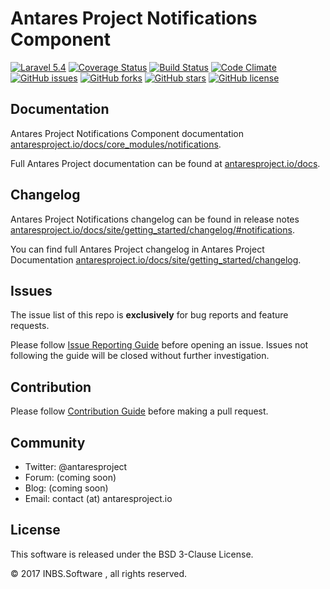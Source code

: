 # Antares Project Notifications Component

[![Laravel 5.4](https://img.shields.io/badge/Laravel-5.4-orange.svg)](http://laravel.com)
[![Coverage Status](https://coveralls.io/repos/github/antaresproject/project/badge.svg?branch=master)](https://coveralls.io/github/antaresproject/project?branch=master)
[![Build Status](https://travis-ci.org/antaresproject/project.svg?branch=master)](https://travis-ci.org/antaresproject/project)
[![Code Climate](https://codeclimate.com/github/antaresproject/project/badges/gpa.svg)](https://codeclimate.com/github/antaresproject/project)
[![GitHub issues](https://img.shields.io/github/issues/antaresproject/project.svg)](https://github.com/antaresproject/project/issues)
[![GitHub forks](https://img.shields.io/github/forks/antaresproject/project.svg)](https://github.com/antaresproject/project/network)
[![GitHub stars](https://img.shields.io/github/stars/antaresproject/project.svg)](https://github.com/antaresproject/project/stargazers)
[![GitHub license](https://img.shields.io/badge/license-New%20BSD-blue.svg)](https://raw.githubusercontent.com/antaresproject/project/master/LICENSE)

## Documentation

Antares Project Notifications Component documentation [antaresproject.io/docs/core_modules/notifications](http://antaresproject.io/docs/site/core_modules/notifications/).

Full Antares Project documentation can be found at [antaresproject.io/docs](http://antaresproject.io/docs).


## Changelog

Antares Project Notifications changelog can be found in release notes [antaresproject.io/docs/site/getting_started/changelog/#notifications](http://antaresproject.io/docs/site/getting_started/changelog/index.html#notifications).

You can find full Antares Project changelog in Antares Project Documentation [antaresproject.io/docs/site/getting_started/changelog](http://antaresproject.io/docs/site/getting_started/changelog/index.html).

## Issues

The issue list of this repo is **exclusively** for bug reports and feature requests.

Please follow [Issue Reporting Guide](http://antaresproject.io/docs/site/getting_started/issues_reporting_guide/index.html) before opening an issue. Issues not following the guide will be closed without further investigation.

## Contribution

Please follow [Contribution Guide](http://antaresproject.io/docs/site/getting_started/contributing/index.html) before making a pull request.

## Community

* Twitter: @antaresproject
* Forum: (coming soon)
* Blog: (coming soon)
* Email: contact (at) antaresproject.io


## License

This software is released under the BSD 3-Clause License.

© 2017 INBS.Software , all rights reserved.
